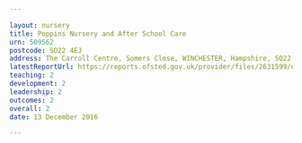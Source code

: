 ```yaml
---

layout: nursery
title: Poppins Nursery and After School Care
urn: 509562
postcode: SO22 4EJ
address: The Carroll Centre, Somers Close, WINCHESTER, Hampshire, SO22 4EJ
latestReportUrl: https://reports.ofsted.gov.uk/provider/files/2631599/urn/509562.pdf
teaching: 2
development: 2
leadership: 2
outcomes: 2
overall: 2
date: 13 December 2016

---
```

